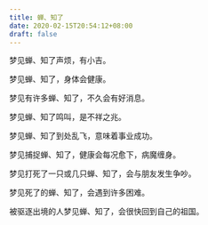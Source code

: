 ```yaml
---
title: 蝉、知了
date: 2020-02-15T20:54:12+08:00
draft: false
---
```


梦见蝉、知了声烦，有小吉。


梦见蝉、知了，身体会健康。


梦见有许多蝉、知了，不久会有好消息。


梦见蝉、知了鸣叫，是不祥之兆。


梦见蝉、知了到处乱飞，意味着事业成功。


梦见捕捉蝉、知了，健康会每况愈下，病魔缠身。


梦见打死了一只或几只蝉、知了，会与朋友发生争吵。


梦见死了的蝉、知了，会遇到许多困难。


被驱逐出境的人梦见蝉、知了，会很快回到自己的祖国。

